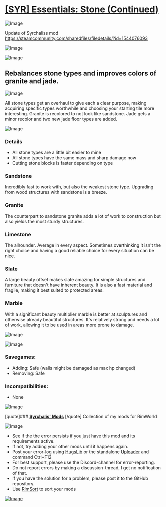 # [[SYR] Essentials: Stone (Continued)](https://steamcommunity.com/sharedfiles/filedetails/?id=3257110931)

![Image](https://i.imgur.com/buuPQel.png)

Update of Syrchaliss mod https://steamcommunity.com/sharedfiles/filedetails/?id=1544076093

![Image](https://i.imgur.com/pufA0kM.png)
	
![Image](https://i.imgur.com/Z4GOv8H.png)

## **Rebalances stone types and improves colors of granite and jade.**



![Image](https://i.imgur.com/s8csNp7.png)

All stone types get an overhaul to give each a clear purpose, making acquiring specific types worthwhile and choosing your starting tile more interesting. Granite is recolored to not look like sandstone. Jade gets a minor recolor and two new jade floor types are added.



![Image](https://i.imgur.com/eiAAg6q.png)

### **Details**

- All stone types are a little bit easier to mine
- All stone types have the same mass and sharp damage now
- Cutting stone blocks is faster depending on type

### **Sandstone**

Incredibly fast to work with, but also the weakest stone type. Upgrading from wood structures with sandstone is a breeze.

### **Granite**

The counterpart to sandstone granite adds a lot of work to construction but also yields the most sturdy structures.

### **Limestone**

The allrounder. Average in every aspect. Sometimes overthinking it isn't the right choice and having a good reliable choice for every situation can be nice.

### **Slate**

A large beauty offset makes slate amazing for simple structures and furniture that doesn't have inherent beauty. It is also a fast material and fragile, making it best suited to protected areas.

### **Marble**

With a significant beauty multiplier marble is better at sculptures and otherwise already beautiful structures. It's relatively strong and needs a lot of work, allowing it to be used in areas more prone to damage.

![Image](https://i.imgur.com/eUiTOhv.png)



![Image](https://i.imgur.com/x3y72Eg.png)

### **Savegames:**


- Adding: Safe (walls might be damaged as max hp changed)
- Removing: Safe



### **Incompatibilities:**


- None





![Image](https://i.imgur.com/1YxHVGs.png)

[quote]### **[Syrchalis' Mods](https://steamcommunity.com/workshop/filedetails/?id=1474000866)**
[/quote]
Collection of my mods for RimWorld

![Image](https://i.imgur.com/PwoNOj4.png)



-  See if the the error persists if you just have this mod and its requirements active.
-  If not, try adding your other mods until it happens again.
-  Post your error-log using [HugsLib](https://steamcommunity.com/workshop/filedetails/?id=818773962) or the standalone [Uploader](https://steamcommunity.com/sharedfiles/filedetails/?id=2873415404) and command Ctrl+F12
-  For best support, please use the Discord-channel for error-reporting.
-  Do not report errors by making a discussion-thread, I get no notification of that.
-  If you have the solution for a problem, please post it to the GitHub repository.
-  Use [RimSort](https://github.com/RimSort/RimSort/releases/latest) to sort your mods



[![Image](https://img.shields.io/github/v/release/emipa606/SYREssentialsStone?label=latest%20version&style=plastic&color=9f1111&labelColor=black)](https://steamcommunity.com/sharedfiles/filedetails/changelog/3257110931)
